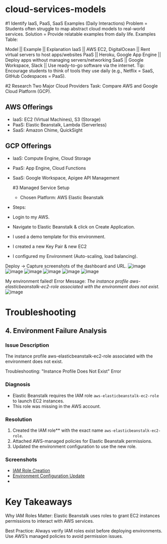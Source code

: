 # cloud-services-models

#1 Identify IaaS, PaaS, SaaS Examples (Daily Interactions)
Problem = Students often struggle to map abstract cloud models to real-world services.
Solution =  Provide relatable examples from daily life.
Examples Table:

Model ||   Example              || Explanation 
IaaS  ||  AWS EC2, DigitalOcean ||   Rent virtual servers to host apps/websites
PaaS	|| Heroku, Google App Engine || Deploy apps without managing servers/networking
SaaS	|| Google Workspace, Slack  || Use ready-to-go software via the internet.
Tip: Encourage students to think of tools they use daily (e.g., Netflix = SaaS, GitHub Codespaces = PaaS).

#2 Research Two Major Cloud Providers
Task: Compare AWS and Google Cloud Platform (GCP).

## AWS Offerings 
- IaaS: EC2 (Virtual Machines), S3 (Storage)  
- PaaS: Elastic Beanstalk, Lambda (Serverless)  
- SaaS: Amazon Chime, QuickSight  

## GCP Offerings
- IaaS: Compute Engine, Cloud Storage  
- PaaS: App Engine, Cloud Functions  
- SaaS: Google Workspace, Apigee API Management

  #3 Managed Service Setup
  - Chosen Platform: AWS Elastic Beanstalk  
- Steps:
- Login to my AWS.
- Navigate to Elastic Beanstalk & click on Create Application.
- I used a demo template for this environment.
- I created a new Key Pair & new EC2
- I configured my Environment (Auto-scaling, load balancing).

Deploy → Capture screenshots of the dashboard and URL.
  ![image](https://github.com/user-attachments/assets/48f218e5-919b-4542-b7cd-f68a9430e7fa)
  ![image](https://github.com/user-attachments/assets/3f081562-6562-4e67-8887-98907cdfb0b3)
  ![image](https://github.com/user-attachments/assets/39603bf8-992f-4cb3-966b-278b87bc39a0)
  ![image](https://github.com/user-attachments/assets/5ec21745-3ddf-4b67-b618-905de81011ef)
  ![image](https://github.com/user-attachments/assets/52edbb79-d39a-4606-a7f4-ddfea730f38d)
![image](https://github.com/user-attachments/assets/6893edc1-9553-42bc-8896-64b0f3b63063)

My environment failed! 
Error Message: *The instance profile aws-elasticbeanstalk-ec2-role associated with the environment does not exist.*
![image](https://github.com/user-attachments/assets/56cc6fb0-16e1-40c9-80bc-15653b7df1d6)



# Troubleshooting
## 4. Environment Failure Analysis  

### Issue Description
The instance profile aws-elasticbeanstalk-ec2-role associated with the environment does not exist.

Troubleshooting: "Instance Profile Does Not Exist" Error  


### Diagnosis  
- Elastic Beanstalk requires the IAM role `aws-elasticbeanstalk-ec2-role` to launch EC2 instances.  
- This role was missing in the AWS account.  

### Resolution  
1. Created the IAM role** with the exact name `aws-elasticbeanstalk-ec2-role`.  
2. Attached AWS-managed policies for Elastic Beanstalk permissions.  
3. Updated the environment configuration to use the new role.  

### Screenshots 
- [IAM Role Creation](screenshots/iam-role-creation.png)  
- [Environment Configuration Update](screenshots/eb-config-update.png)
- 
# Key Takeaways
Why IAM Roles Matter: Elastic Beanstalk uses roles to grant EC2 instances permissions to interact with AWS services.

Best Practice: Always verify IAM roles exist before deploying environments. Use AWS’s managed policies to avoid permission issues.


